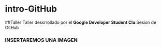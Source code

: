 # intro-GitHub
##Taller
Taller dessrrollado por el **Google Developer Student Clu**
 Sesion de GitHub

 ### INSERTAREMOS UNA IMAGEN

